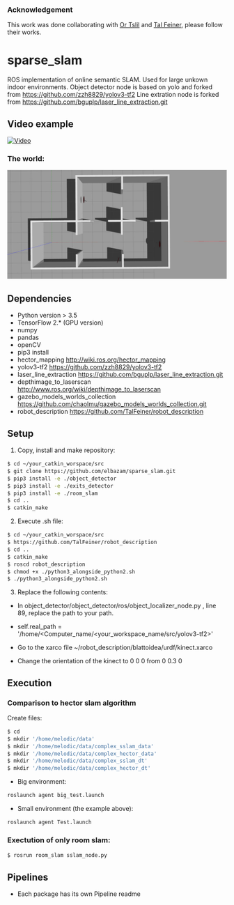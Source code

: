 ### Acknowledgement

This work was done collaborating with <a href="https://github.com/ortslil64" target="_blank">Or Tslil</a>  and <a href="https://github.com/TalFeiner" target="_blank">Tal Feiner</a>, please follow their works.

# sparse_slam

ROS implementation of online semantic SLAM. Used for large unkown indoor environments.
Object detector node is based on yolo and forked from https://github.com/zzh8829/yolov3-tf2
Line extration node is forked from https://github.com/bguplp/laser_line_extraction.git


## Video example
[![Video](https://img.youtube.com/vi/PFMEy0mtcB0/0.jpg)](https://youtu.be/PFMEy0mtcB0)

### The world:
![The world](agent/media/simulation.jpg)


## Dependencies

- Python version > 3.5
- TensorFlow 2.* (GPU version)
- numpy
- pandas
- openCV
- pip3 install
- hector_mapping <a href="http://wiki.ros.org/hector_mapping" target="_blank">http://wiki.ros.org/hector_mapping</a> 
- yolov3-tf2 <a href="https://github.com/zzh8829/yolov3-tf2" target="_blank">https://github.com/zzh8829/yolov3-tf2</a>
- laser_line_extraction <a href="https://github.com/bguplp/laser_line_extraction.git" target="_blank">https://github.com/bguplp/laser_line_extraction.git</a>
- depthimage_to_laserscan http://www.ros.org/wiki/depthimage_to_laserscan
- gazebo_models_worlds_collection https://github.com/chaolmu/gazebo_models_worlds_collection.git
- robot_description https://github.com/TalFeiner/robot_description

## Setup

1. Copy, install and make repository:
```sh
$ cd ~/your_catkin_worspace/src
$ git clone https://github.com/elbazam/sparse_slam.git
$ pip3 install -e ./object_detector
$ pip3 install -e ./exits_detector
$ pip3 install -e ./room_slam
$ cd ..
$ catkin_make
```

2. Execute .sh file:
```sh
$ cd ~/your_catkin_worspace/src
$ https://github.com/TalFeiner/robot_description
$ cd ..
$ catkin_make
$ roscd robot_description
$ chmod +x ./python3_alongside_python2.sh
$ ./python3_alongside_python2.sh
```


3. Replace the following contents:
- In object_detector/object_detector/ros/object_localizer_node.py , line 89, replace the path to your path.
- self.real_path = '/home/<Computer_name/<your_workspace_name/src/yolov3-tf2>'

- Go to the xarco file ~/robot_description/blattoidea/urdf/kinect.xarco
- Change the orientation of the kinect to 0 0 0 from 0 0.3 0

## Execution

### Comparison to hector slam algorithm

Create files:
```sh
$ cd
$ mkdir '/home/melodic/data'
$ mkdir '/home/melodic/data/complex_sslam_data'
$ mkdir '/home/melodic/data/complex_hector_data'
$ mkdir '/home/melodic/data/complex_sslam_dt'
$ mkdir '/home/melodic/data/complex_hector_dt'
```
- Big environment:
```sh
roslaunch agent big_test.launch
```
- Small environment (the example above):
```sh
roslaunch agent Test.launch
```
### Exectution of only room slam:

```sh
$ rosrun room_slam sslam_node.py
```

## Pipelines

- Each package has its own Pipeline readme

